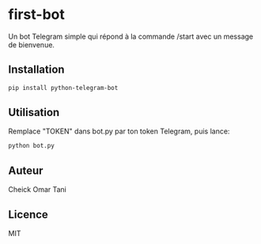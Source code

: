 # first-bot

Un bot Telegram simple qui répond à la commande /start avec un message de bienvenue.

## Installation

```bash
pip install python-telegram-bot
```

## Utilisation

Remplace "TOKEN" dans bot.py par ton token Telegram, puis lance:

```bash
python bot.py
```

## Auteur

Cheick Omar Tani

## Licence

MIT
